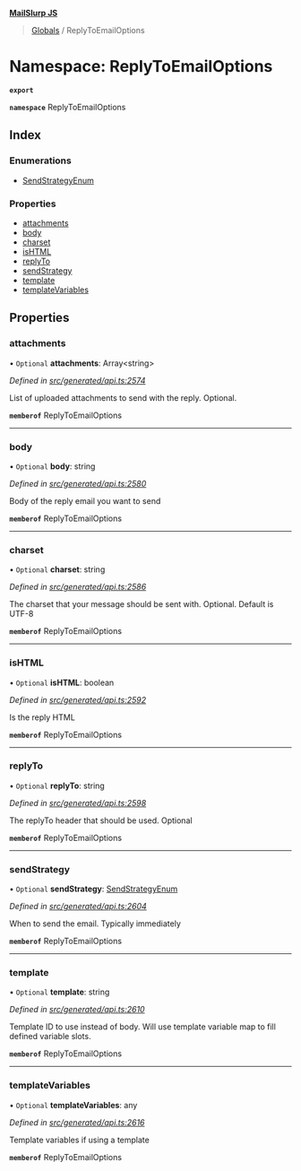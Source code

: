 **[MailSlurp JS](../README.md)**

> [Globals](../README.md) / ReplyToEmailOptions

# Namespace: ReplyToEmailOptions

**`export`** 

**`namespace`** ReplyToEmailOptions

## Index

### Enumerations

* [SendStrategyEnum](../enums/replytoemailoptions.sendstrategyenum.md)

### Properties

* [attachments](replytoemailoptions.md#attachments)
* [body](replytoemailoptions.md#body)
* [charset](replytoemailoptions.md#charset)
* [isHTML](replytoemailoptions.md#ishtml)
* [replyTo](replytoemailoptions.md#replyto)
* [sendStrategy](replytoemailoptions.md#sendstrategy)
* [template](replytoemailoptions.md#template)
* [templateVariables](replytoemailoptions.md#templatevariables)

## Properties

### attachments

• `Optional` **attachments**: Array\<string>

*Defined in [src/generated/api.ts:2574](https://github.com/mailslurp/mailslurp-client/blob/cdc62f8/src/generated/api.ts#L2574)*

List of uploaded attachments to send with the reply. Optional.

**`memberof`** ReplyToEmailOptions

___

### body

• `Optional` **body**: string

*Defined in [src/generated/api.ts:2580](https://github.com/mailslurp/mailslurp-client/blob/cdc62f8/src/generated/api.ts#L2580)*

Body of the reply email you want to send

**`memberof`** ReplyToEmailOptions

___

### charset

• `Optional` **charset**: string

*Defined in [src/generated/api.ts:2586](https://github.com/mailslurp/mailslurp-client/blob/cdc62f8/src/generated/api.ts#L2586)*

The charset that your message should be sent with. Optional. Default is UTF-8

**`memberof`** ReplyToEmailOptions

___

### isHTML

• `Optional` **isHTML**: boolean

*Defined in [src/generated/api.ts:2592](https://github.com/mailslurp/mailslurp-client/blob/cdc62f8/src/generated/api.ts#L2592)*

Is the reply HTML

**`memberof`** ReplyToEmailOptions

___

### replyTo

• `Optional` **replyTo**: string

*Defined in [src/generated/api.ts:2598](https://github.com/mailslurp/mailslurp-client/blob/cdc62f8/src/generated/api.ts#L2598)*

The replyTo header that should be used. Optional

**`memberof`** ReplyToEmailOptions

___

### sendStrategy

• `Optional` **sendStrategy**: [SendStrategyEnum](../enums/replytoemailoptions.sendstrategyenum.md)

*Defined in [src/generated/api.ts:2604](https://github.com/mailslurp/mailslurp-client/blob/cdc62f8/src/generated/api.ts#L2604)*

When to send the email. Typically immediately

**`memberof`** ReplyToEmailOptions

___

### template

• `Optional` **template**: string

*Defined in [src/generated/api.ts:2610](https://github.com/mailslurp/mailslurp-client/blob/cdc62f8/src/generated/api.ts#L2610)*

Template ID to use instead of body. Will use template variable map to fill defined variable slots.

**`memberof`** ReplyToEmailOptions

___

### templateVariables

• `Optional` **templateVariables**: any

*Defined in [src/generated/api.ts:2616](https://github.com/mailslurp/mailslurp-client/blob/cdc62f8/src/generated/api.ts#L2616)*

Template variables if using a template

**`memberof`** ReplyToEmailOptions
